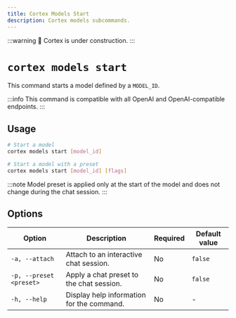 ```yaml
---
title: Cortex Models Start
description: Cortex models subcommands.
---
```


:::warning
🚧 Cortex is under construction.
:::

# `cortex models start`

This command starts a model defined by a `MODEL_ID`.

:::info
This command is compatible with all OpenAI and OpenAI-compatible endpoints.
:::

## Usage

```bash
# Start a model
cortex models start [model_id]

# Start a model with a preset
cortex models start [model_id] [flags]
```

:::note
Model preset is applied only at the start of the model and does not change during the chat session.
:::

## Options

| Option                   | Description                                                               | Required | Default value |
|--------------------------|---------------------------------------------------------------------------|----------|---------------|
| `-a, --attach`           | Attach to an interactive chat session.                                    | No       | `false`         |
| `-p, --preset <preset>`  | Apply a chat preset to the chat session.                                  | No       | `false`         |
| `-h, --help`             | Display help information for the command.                                 | No       |   -            |


